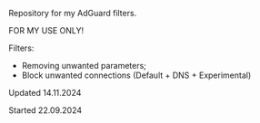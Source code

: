 Repository for my AdGuard filters.

FOR MY USE ONLY!

Filters:
- Removing unwanted parameters;
- Block unwanted connections (Default + DNS + Experimental)

Updated 14.11.2024

Started 22.09.2024
